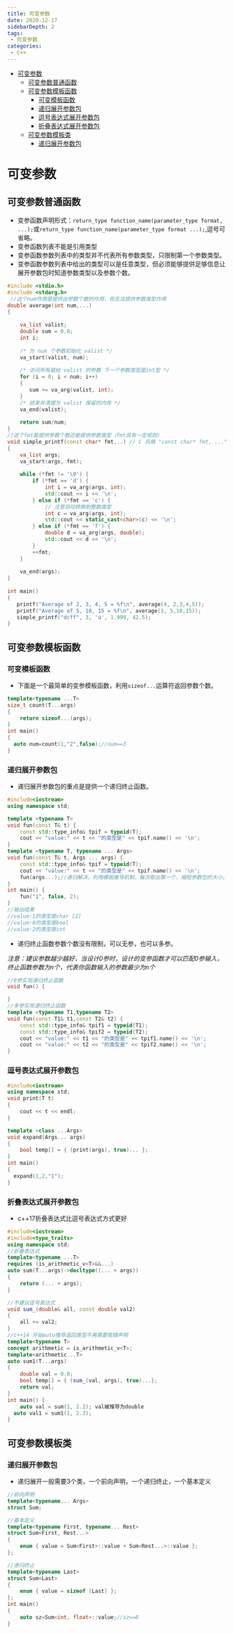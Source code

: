 ```yaml
---
title: 可变参数
date: 2020-12-17
sidebarDepth: 2
tags:
 - 可变参数
categories:
 - C++
---
```

- [可变参数](#可变参数)
  - [可变参数普通函数](#可变参数普通函数)
  - [可变参数模板函数](#可变参数模板函数)
    - [可变模板函数](#可变模板函数)
    - [递归展开参数包](#递归展开参数包)
    - [逗号表达式展开参数包](#逗号表达式展开参数包)
    - [折叠表达式展开参数包](#折叠表达式展开参数包)
  - [可变参数模板类](#可变参数模板类)
    - [递归展开参数包](#递归展开参数包-1)
# 可变参数
## 可变参数普通函数
- 变参函数声明形式：`return_type function_name(parameter_type format, ...);`或`return_type function_name(parameter_type format ...);`,逗号可省略。
- 变参函数列表不能是引用类型
- 变参函数参数列表中的类型并不代表所有参数类型，只限制第一个参数类型。
- 变参函数参数列表中给出的类型可以是任意类型，但必须能够提供足够信息让展开参数包时知道参数类型以及参数个数。
```c++
#include <stdio.h>
#include <stdarg.h>
 //这个num作用是提供出参数个数的作用，但无法提供参数类型作用
double average(int num,...)
{
 
    va_list valist;
    double sum = 0.0;
    int i;
 
    /* 为 num 个参数初始化 valist */
    va_start(valist, num);
 
    /* 访问所有赋给 valist 的参数 下一个参数类型是int型 */
    for (i = 0; i < num; i++)
    {
       sum += va_arg(valist, int);
    }
    /* 结束并清理为 valist 保留的内存 */
    va_end(valist);
 
    return sum/num;
}
//这个fmt能提供参数个数还能提供参数类型（fmt具有一定规则）
void simple_printf(const char* fmt...) // C 风格 "const char* fmt, ..." 亦合法
{
    va_list args;
    va_start(args, fmt);
 
    while (*fmt != '\0') {
        if (*fmt == 'd') {
            int i = va_arg(args, int);
            std::cout << i << '\n';
        } else if (*fmt == 'c') {
            // 注意自动转换到整数类型
            int c = va_arg(args, int);
            std::cout << static_cast<char>(c) << '\n';
        } else if (*fmt == 'f') {
            double d = va_arg(args, double);
            std::cout << d << '\n';
        }
        ++fmt;
    }
 
    va_end(args);
}
 
int main()
{
   printf("Average of 2, 3, 4, 5 = %f\n", average(4, 2,3,4,5));
   printf("Average of 5, 10, 15 = %f\n", average(3, 5,10,15));
   simple_printf("dcff", 3, 'a', 1.999, 42.5); 
}
```
## 可变参数模板函数 
### 可变模板函数
- 下面是一个最简单的变参模板函数，利用`sizeof...`运算符返回参数个数。
```c++
template<typename ...T>
size_t count(T...args)
{
	return sizeof...(args);
}
int main()
{
  auto num=count(1,"2",false);//num==3
}
```
### 递归展开参数包
- 递归展开参数包的重点是提供一个递归终止函数。
```c++
#include<iostream>
using namespace std;

template <typename T>
void fun(const T& t) {
	const std::type_info& tpif = typeid(T);
	cout << "value:" << t << "的类型是" << tpif.name() << '\n';
}
template <typename T, typename ... Args>
void fun(const T& t, Args ... args) {
	const std::type_info& tpif = typeid(T);
	cout << "value:" << t << "的类型是" << tpif.name() << '\n';
	fun(args...);//递归解决，利用模板推导机制，每次取出第一个，缩短参数包的大小。
}
int main() {
	fun("1", false, 2);
}
//输出结果
//value:1的类型是char [2]
//value:0的类型是bool
//value:2的类型是int
```
- 递归终止函数参数个数没有限制，可以无参，也可以多参。

*注意：建议参数越少越好，当设计0参时，设计的变参函数才可以匹配0参输入，终止函数参数为n个，代表你函数输入的参数最少为n个*
```c++
//0参实现递归终止函数
void fun() {

}
//多参实现递归终止函数
template <typename T1,typename T2>
void fun(const T1& t1,const T2& t2) {
	const std::type_info& tpif1 = typeid(T1);
	const std::type_info& tpif2 = typeid(T2);
	cout << "value:" << t1 << "的类型是" << tpif1.name() << '\n';
	cout << "value:" << t2 << "的类型是" << tpif2.name() << '\n';
}
```
### 逗号表达式展开参数包
```c++
#include<iostream>
using namespace std;
void print(T t)
{
	cout << t << endl;
}

template <class ...Args>
void expand(Args... args)
{
	bool temp[] = { (print(args), true)... };
}
int main()
{
  expand(1,2,"1");
}
```
### 折叠表达式展开参数包
- c++17折叠表达式比逗号表达式方式更好
```c++
#include<iostream>
#include<type_traits>
using namespace std;
//折叠表达式 
template<typename ...T>
requires (is_arithmetic_v<T>&&...)
auto sum(T...args)->decltype((... + args))
{
	return (... + args);
}

//不建议逗号表达式
void sum_(double& all, const double val2)
{
	all += val2;
}
//c++14 开始auto推导返回类型不再需要尾随声明
template<typename T>
concept arithmetic = is_arithmetic_v<T>;
template<arithmetic...T>
auto sum1(T...args)
{
	double val = 0.0;
	bool temp[] = { (sum_(val, args), true)...};
	return val;
}
int main() {
	auto val = sum(1, 2.2); val被推导为double
  auto val1 = sum1(1, 2.3);
}
```
## 可变参数模板类
### 递归展开参数包
- 递归展开一般需要3个类，一个前向声明，一个递归终止，一个基本定义
```c++
//前向声明
template<typename... Args>
struct Sum;

//基本定义
template<typename First, typename... Rest>
struct Sum<First, Rest...>
{
    enum { value = Sum<First>::value + Sum<Rest...>::value };
};

//递归终止
template<typename Last>
struct Sum<Last>
{
    enum { value = sizeof (Last) };
};
int main()
{
	auto sz=Sum<int, float>::value;//sz==8
}
```